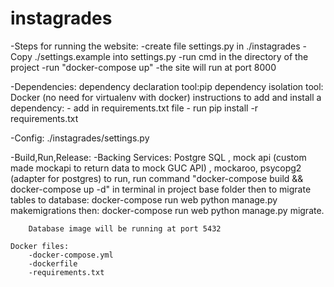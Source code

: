 # instagrades
-Steps for running the website:
	-create file settings.py in ./instagrades
	-Copy ./settings.example into settings.py
	-run cmd in the directory of the project
	-run "docker-compose up"
	-the site will run at port 8000

-Dependencies:
   dependency declaration tool:pip
   dependency isolation tool: Docker (no need for virtualenv with docker)
	instructions to add and install a dependency:
			- add in requirements.txt file
			- run pip install -r requirements.txt


-Config: ./instagrades/settings.py

-Build,Run,Release:
	-Backing Services:
		Postgre SQL , mock api (custom made mockapi to return data to mock GUC API) , mockaroo, psycopg2 (adapter for postgres)
		to run, run command
		"docker-compose build && docker-compose up -d" in terminal in project base folder
		then to migrate tables to database: docker-compose run web python manage.py makemigrations
		then: docker-compose run web python manage.py migrate.

		Database image will be running at port 5432

	Docker files: 
		-docker-compose.yml
		-dockerfile
		-requirements.txt


			
